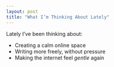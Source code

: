 ```yaml
---
layout: post
title: "What I’m Thinking About Lately"
---
```


Lately I’ve been thinking about:

- Creating a calm online space
- Writing more freely, without pressure
- Making the internet feel *gentle* again
